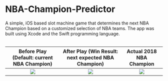 # NBA-Champion-Predictor
A simple, iOS based slot machine game that determines the next NBA Champion based on a customized selection of NBA teams. The app was built using Xcode and the Swift programming language.<br><br>

Before Play (Default: current NBA Champion)          |  After Play (Win Result: next expected NBA Champion)          |  Actual 2018 NBA Champion
:---------------------------------------------------:|:---------------------------------------------------:|:---------------------------------------------------:
![](https://people.rit.edu/~dl2224/252/initial.png)  |  ![](https://people.rit.edu/~dl2224/252/result.png)  |  ![](https://people.rit.edu/~dl2224/252/final.png)
